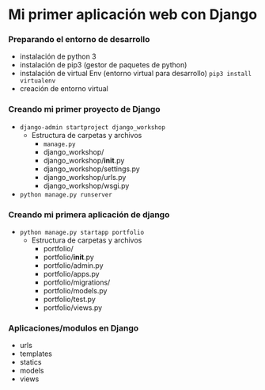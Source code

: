 # Mi primer aplicación web con Django

### Preparando el entorno de desarrollo

- instalación de python 3
- instalación de pip3 (gestor de paquetes de python)
- instalación de virtual Env (entorno virtual para desarrollo) `pip3 install virtualenv`
- creación de entorno virtual

### Creando mi primer proyecto de Django

- `django-admin startproject django_workshop`
  - Estructura de carpetas y archivos
    - `manage.py`
    - django_workshop/
    - django_workshop/__init__.py
    - django_workshop/settings.py
    - django_workshop/urls.py
    - django_workshop/wsgi.py
- `python manage.py runserver`

### Creando mi primera aplicación de django

- `python manage.py startapp portfolio`
  - Estructura de carpetas y archivos
    - portfolio/
    - portfolio/__init__.py
    - portfolio/admin.py
    - portfolio/apps.py
    - portfolio/migrations/
    - portfolio/models.py
    - portfolio/test.py
    - portfolio/views.py

### Aplicaciones/modulos en Django

- urls
- templates
- statics
- models
- views

